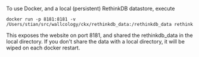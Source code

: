 To use Docker, and a local (persistent) RethinkDB datastore, execute

```
docker run -p 8181:8181 -v /Users/stian/src/wallcology/ckx/rethinkdb_data:/rethinkdb_data rethink
```

This exposes the website on port 8181, and shared the rethinkdb_data in the local directory. If you don't share the data with a local directory, it will be wiped on each docker restart.
